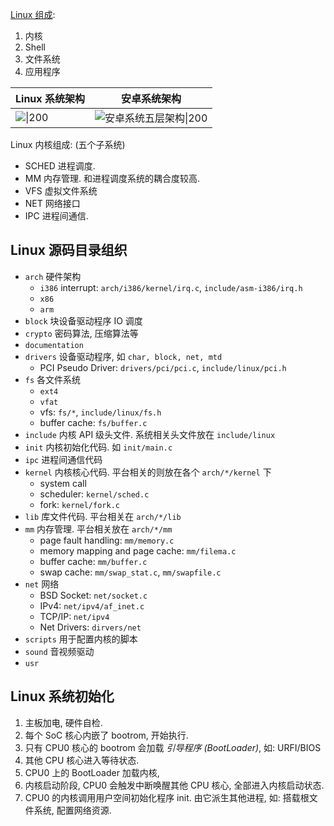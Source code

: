 
[Linux 组成](Linux.md):
1. 内核
2. Shell
3. 文件系统
4. 应用程序

| Linux 系统架构 | 安卓系统架构 |
| -------------- | ------------ |
|    ![\|200](../../attach/Pasted%20image%2020240429171126.avif)            |  ![安卓系统五层架构\|200](../../attach/Pasted%20image%2020230620164006.avif)            |

Linux 内核组成: (五个子系统)
- SCHED 进程调度. 
- MM 内存管理. 和进程调度系统的耦合度较高.
- VFS 虚拟文件系统
- NET 网络接口
- IPC 进程间通信.

## Linux 源码目录组织

- `arch` 硬件架构
	- `i386` interrupt: `arch/i386/kernel/irq.c`, `include/asm-i386/irq.h`
	- `x86`
	- `arm`
- `block` 块设备驱动程序 IO 调度
- `crypto` 密码算法, 压缩算法等
- `documentation`
- `drivers` 设备驱动程序, 如 `char, block, net, mtd`
	- PCI Pseudo Driver: `drivers/pci/pci.c`, `include/linux/pci.h`
- `fs` 各文件系统
	- `ext4`
	- `vfat`
	- vfs: `fs/*`, `include/linux/fs.h`
	- buffer cache: `fs/buffer.c`
- `include` 内核 API 级头文件. 系统相关头文件放在 `include/linux`
- `init` 内核初始化代码. 如 `init/main.c`
- `ipc` 进程间通信代码
- `kernel` 内核核心代码. 平台相关的则放在各个 `arch/*/kernel` 下
	- system call 
	- scheduler: `kernel/sched.c`
	- fork: `kernel/fork.c`
- `lib` 库文件代码. 平台相关在 `arch/*/lib`
- `mm` 内存管理. 平台相关放在 `arch/*/mm`
	- page fault handling: `mm/memory.c`
	- memory mapping and page cache: `mm/filema.c`
	- buffer cache: `mm/buffer.c`
	- swap cache: `mm/swap_stat.c`, `mm/swapfile.c`
- `net` 网络
	- BSD Socket: `net/socket.c`
	- IPv4: `net/ipv4/af_inet.c`
	- TCP/IP: `net/ipv4`
	- Net Drivers: `dirvers/net`
- `scripts` 用于配置内核的脚本
- `sound` 音视频驱动
- `usr`

## Linux 系统初始化

1. 主板加电, 硬件自检. 
2. 每个 SoC 核心内嵌了 bootrom, 开始执行.
3. 只有 CPU0 核心的 bootrom 会加载 *引导程序 (BootLoader)*, 如: URFI/BIOS
4. 其他 CPU 核心进入等待状态.
5. CPU0 上的 BootLoader 加载内核, 
6. 内核启动阶段, CPU0 会触发中断唤醒其他 CPU 核心, 全部进入内核启动状态.
7. CPU0 的内核调用用户空间初始化程序 init. 由它派生其他进程, 如: 搭载根文件系统, 配置网络资源.



